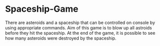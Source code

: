 # Spaceship-Game
There are asteroids and a spaceship that can be controlled on console by using appropriate commands.
Aim of this game is to blow up all astroids before they hit the spaceship. 
At the end of the game, it is possible to see how many asteroids were destroyed by the spaceship.
